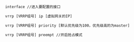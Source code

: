 	interface //进入要配置的接口

	vrrp [VRRP组号] ip [虚拟网关的IP]

	vrrp [VRRP组号] priority [默认优先级为100，优先级高的为master]

	vrrp [VRRP组号] preempt //开启抢占模式

